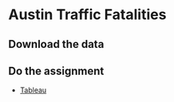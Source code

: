 # Austin Traffic Fatalities

## Download the data


## Do the assignment

- [Tableau](rubric-tableau.md)
